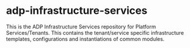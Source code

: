 # adp-infrastructure-services
This is the ADP Infrastructure Services repository for Platform Services/Tenants. This contains the tenant/service specific infrastructure templates, configurations and instantiations of common modules.
